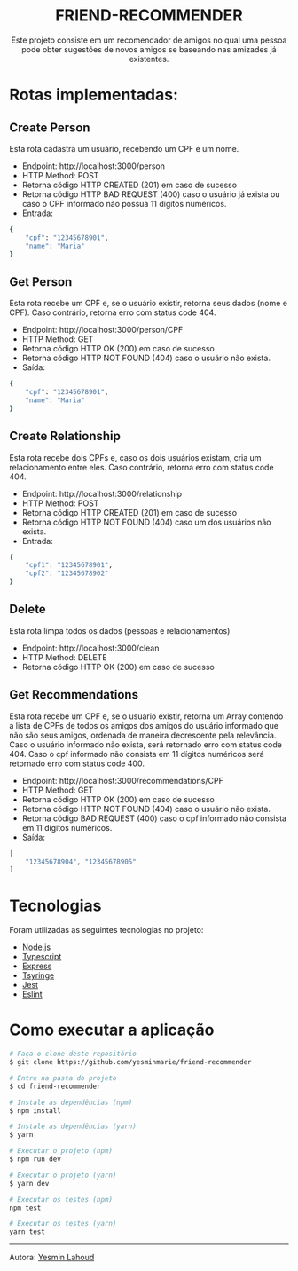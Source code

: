<h1 align="center"> FRIEND-RECOMMENDER </h1>

<p align="center">Este projeto consiste em um recomendador de amigos no qual uma pessoa pode obter sugestões de novos amigos se baseando nas amizades já existentes.</p>

<h1>Rotas implementadas:</h1>

<h2> Create Person </h2>

<p>Esta rota cadastra um usuário, recebendo um CPF e um nome.</p>

- Endpoint: http://localhost:3000/person
- HTTP Method: POST
- Retorna código HTTP CREATED (201) em caso de sucesso
- Retorna código HTTP BAD REQUEST (400) caso o usuário já exista ou caso o CPF informado não possua 11 dígitos numéricos.
- Entrada:
```bash
{
    "cpf": "12345678901",
    "name": "Maria"
}
```

<h2> Get Person </h2>

<p>Esta rota recebe um CPF e, se o usuário existir, retorna seus dados (nome e CPF). Caso contrário, retorna erro com status code 404.
</p>

- Endpoint: http://localhost:3000/person/CPF
- HTTP Method: GET
- Retorna código HTTP OK (200) em caso de sucesso
- Retorna código HTTP NOT FOUND (404) caso o usuário não exista.
- Saída:
```bash
{
    "cpf": "12345678901",
    "name": "Maria"
}
```

<h2> Create Relationship </h2>

<p>Esta rota recebe dois CPFs e, caso os dois usuários existam, cria um relacionamento entre eles. Caso contrário, retorna erro com status code 404. </p>

- Endpoint: http://localhost:3000/relationship
- HTTP Method: POST
- Retorna código HTTP CREATED (201) em caso de sucesso
- Retorna código HTTP NOT FOUND (404) caso um dos usuários não exista.
- Entrada:
```bash
{
    "cpf1": "12345678901",
    "cpf2": "12345678902"
}
```

<h2> Delete </h2>

<p>Esta rota limpa todos os dados (pessoas e relacionamentos)</p>

- Endpoint: http://localhost:3000/clean
- HTTP Method: DELETE
- Retorna código HTTP OK (200) em caso de sucesso

<h2> Get Recommendations </h2>

<p>Esta rota recebe um CPF e, se o usuário existir, retorna um Array contendo a lista de CPFs de todos os amigos dos amigos do usuário informado que não são seus amigos, ordenada de maneira decrescente pela relevância. Caso o usuário informado não exista, será retornado erro com status code 404. Caso o cpf informado não consista em 11 dígitos numéricos será retornado erro com status code 400.</p>

- Endpoint: http://localhost:3000/recommendations/CPF
- HTTP Method: GET
- Retorna código HTTP OK (200) em caso de sucesso
- Retorna código HTTP NOT FOUND (404) caso o usuário não exista.
- Retorna código BAD REQUEST (400) caso o cpf informado não consista em 11 dígitos numéricos.
- Saída:
```bash
[
    "12345678904", "12345678905"
]

```

<h1 id="technologies">Tecnologias</h1>

<p>Foram utilizadas as seguintes tecnologias no projeto:</p>

- [Node.js](https://nodejs.org/en/ "Node.js")
- [Typescript](https://www.typescriptlang.org/ "Typescript")
- [Express](http://expressjs.com/ "Express")
- [Tsyringe](https://github.com/microsoft/tsyringe/ "Tsyringe")
- [Jest](https://jestjs.io/ "Jest")
- [Eslint](https://eslint.org/ "Eslint")

<h1 id="how-to-run">Como executar a aplicação</h1>

```bash
# Faça o clone deste repositório
$ git clone https://github.com/yesminmarie/friend-recommender

# Entre na pasta do projeto
$ cd friend-recommender

# Instale as dependências (npm)
$ npm install

# Instale as dependências (yarn)
$ yarn

# Executar o projeto (npm)
$ npm run dev

# Executar o projeto (yarn)
$ yarn dev

# Executar os testes (npm)
npm test

# Executar os testes (yarn)
yarn test
```
<hr>

Autora: [Yesmin Lahoud](https://github.com/yesminmarie)